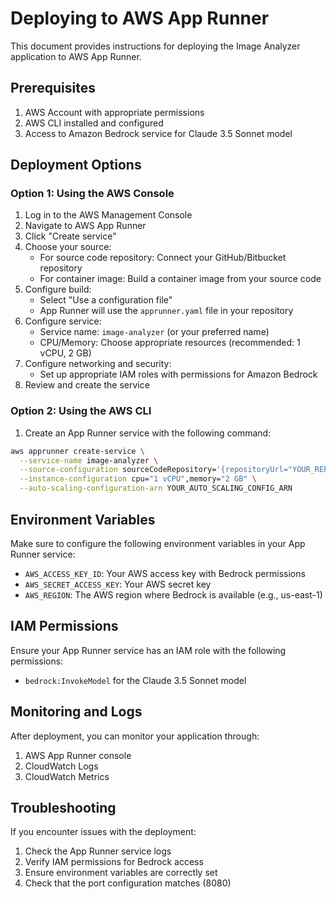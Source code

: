 # Deploying to AWS App Runner

This document provides instructions for deploying the Image Analyzer application to AWS App Runner.

## Prerequisites

1. AWS Account with appropriate permissions
2. AWS CLI installed and configured
3. Access to Amazon Bedrock service for Claude 3.5 Sonnet model

## Deployment Options

### Option 1: Using the AWS Console

1. Log in to the AWS Management Console
2. Navigate to AWS App Runner
3. Click "Create service"
4. Choose your source:
   - For source code repository: Connect your GitHub/Bitbucket repository
   - For container image: Build a container image from your source code
5. Configure build:
   - Select "Use a configuration file"
   - App Runner will use the `apprunner.yaml` file in your repository
6. Configure service:
   - Service name: `image-analyzer` (or your preferred name)
   - CPU/Memory: Choose appropriate resources (recommended: 1 vCPU, 2 GB)
7. Configure networking and security:
   - Set up appropriate IAM roles with permissions for Amazon Bedrock
8. Review and create the service

### Option 2: Using the AWS CLI

1. Create an App Runner service with the following command:

```bash
aws apprunner create-service \
  --service-name image-analyzer \
  --source-configuration sourceCodeRepository='{repositoryUrl="YOUR_REPO_URL",codeConfiguration={configurationSource="REPOSITORY",configurationValues={runtime="PYTHON_3",buildCommand="pip install -r requirements.txt",startCommand="uvicorn main:app --host 0.0.0.0 --port 8080",port="8080"}}}' \
  --instance-configuration cpu="1 vCPU",memory="2 GB" \
  --auto-scaling-configuration-arn YOUR_AUTO_SCALING_CONFIG_ARN
```

## Environment Variables

Make sure to configure the following environment variables in your App Runner service:

- `AWS_ACCESS_KEY_ID`: Your AWS access key with Bedrock permissions
- `AWS_SECRET_ACCESS_KEY`: Your AWS secret key
- `AWS_REGION`: The AWS region where Bedrock is available (e.g., us-east-1)

## IAM Permissions

Ensure your App Runner service has an IAM role with the following permissions:

- `bedrock:InvokeModel` for the Claude 3.5 Sonnet model

## Monitoring and Logs

After deployment, you can monitor your application through:

1. AWS App Runner console
2. CloudWatch Logs
3. CloudWatch Metrics

## Troubleshooting

If you encounter issues with the deployment:

1. Check the App Runner service logs
2. Verify IAM permissions for Bedrock access
3. Ensure environment variables are correctly set
4. Check that the port configuration matches (8080)